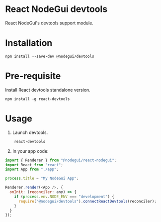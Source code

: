 # React NodeGui devtools

React NodeGui's devtools support module.

# Installation

```
npm install --save-dev @nodegui/devtools
```

# Pre-requisite

Install React devtools standalone version.

```
npm install -g react-devtools
```

# Usage

1. Launch devtools.

```sh
    react-devtools
```

2. In your app code:

```js
import { Renderer } from "@nodegui/react-nodegui";
import React from "react";
import App from "./app";

process.title = "My NodeGui App";

Renderer.render(<App />, {
  onInit: (reconciler: any) => {
    if (process.env.NODE_ENV === "development") {
      require("@nodegui/devtools").connectReactDevtools(reconciler);
    }
  }
});
```

